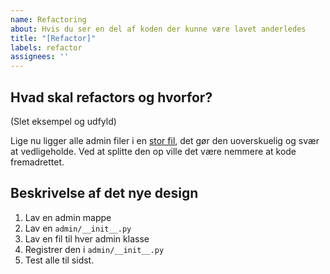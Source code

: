 ```yaml
---
name: Refactoring
about: Hvis du ser en del af koden der kunne være lavet anderledes
title: "[Refactor]"
labels: refactor
assignees: ''
---
```


## Hvad skal refactors og hvorfor?

(Slet eksempel og udfyld)

Lige nu ligger alle admin filer i en [stor fil](https://github.com/CodingPirates/forenings_medlemmer/blob/867eed2746085c0eb93ef94583496c805aef98c4/members/admin.py),
det gør den uoverskuelig og svær at vedligeholde. Ved at splitte den op ville
det være nemmere at kode fremadrettet.

## Beskrivelse af det nye design

1. Lav en admin mappe
2. Lav en `admin/__init__.py`
3. Lav en fil til hver admin klasse
4. Registrer den i `admin/__init__.py`
5. Test alle til sidst.
